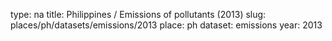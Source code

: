 type: na
title: Philippines / Emissions of pollutants (2013)
slug: places/ph/datasets/emissions/2013
place: ph
dataset: emissions
year: 2013
